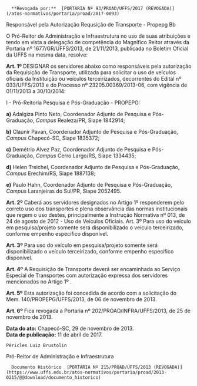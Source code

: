       **Revogada por:**  [PORTARIA Nº 93/PROAD/UFFS/2017 (REVOGADA)](/atos-normativos/portaria/proad/2017-0093) 

   Responsável pela Autorização Requsição de Transporte - Propepg Bb  

O Pró-Reitor de Administração e Infraestrutura no uso de suas atribuições e tendo em vista a delegação de competência do Magnífico Reitor através da Portaria nº 1677/GR/UFFS/2013, de 21/11/2013, publicada no Boletim Oficial da UFFS na mesma data, resolve:

 **Art. 1º** DESIGNAR os servidores abaixo como responsáveis pela autorização da Requisição de Transporte, utilizada para solicitar o uso de veículos oficiais da Instituição ou veículos terceirizados, decorrentes do Edital nº 033/UFFS/2013 e do Processo nº 23205.00369/2013-06, com vigência de 01/11/2013 a 30/10/2014:

 I - Pró-Reitoria Pesquisa e Pós-Graduação - PROPEPG:

 **a)** Adalgiza Pinto Neto, Coordenador Adjunto de Pesquisa e Pós- Graduação, *Campus* Realeza/PR, Siape 1842914;

 **b)** Claunir Pavan, Coordenador Adjunto de Pesquisa e Pós-Graduação, *Campus* Chapecó-SC, Siape 1835372;

 **c)** Demétrio Alvez Paz, Coordenador Adjunto de Pesquisa e Pós- Graduação, *Campus* Cerro Largo/RS, Siape 1334435;

 **d)** Helen Treichel, Coordenador Adjunto de Pesquisa e Pós-Graduação, *Campus* Erechim/RS, Siape 1887138;

 **e)** Paulo Hahn, Coordenador Adjunto de Pesquisa e Pós-Graduação, *Campus* Laranjeiras do Sul/PR, Siape 2052495.

 **Art. 2º** Caberá aos servidores designados no Artigo 1º responderem pelo correto uso dos transportes e plena observância das normas institucionais que regem o uso destes, principalmente a Instrução Normativa nº 013, de 24 de agosto de 2012 - Uso de Veículos Oficiais. Art. 3º Para uso do veículo em pesquisa/projeto somente será disponibilizado o veículo terceirizado, conforme empenho especifico disponível.

 **Art. 3º** Para uso do veículo em pesquisa/projeto somente será disponibilizado o veículo terceirizado, conforme empenho especifico disponível.

 **Art. 4º** A Requisição de Transporte deverá ser encaminhada ao Serviço Especial de Transportes com autorização expressa dos servidores mencionados no Artigo 1º .

 **Art. 5º** Esta autorização foi concedida de acordo com a solicitação do Mem. 140/PROPEPG/UFFS/2013, de 06 de novembro de 2013.

 **Art. 6º** Fica revogada a Portaria nº 202/PROAD/INFRA/UFFS/2013, de 25 de novembro de 2013.

  

   **Data do ato:** Chapecó-SC, 29 de novembro de 2013.   
 **Data de publicação:**  11 de abril de 2017. 

    Péricles Luiz Brustolin   
 Pró-Reitor de Administração e Infraestrutura 

      Documento Histórico  [PORTARIA Nº 215/PROAD/UFFS/2013 (REVOGADA)](https://www.uffs.edu.br/atos-normativos/portaria/proad/2013-0215/@@download/documento_historico)     
      